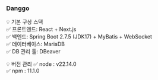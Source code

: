 ### Danggo

💡 기본 구상 스택    
✅ 프론트엔드: React + Next.js    
✅ 백엔드: Spring Boot 2.7.5 (JDK17) + MyBatis + WebSocket    
✅ 데이터베이스: MariaDB    
✅ DB 관리 툴: DBeaver  


💡 버전 관리
✅ node : v22.14.0   
✅ npm : 11.1.0   
